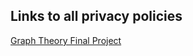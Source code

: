 ## Links to all privacy policies

[Graph Theory Final Project](https://ceh-2000.github.io/privacy_policy/graph_theory_final_privacy_policy)
